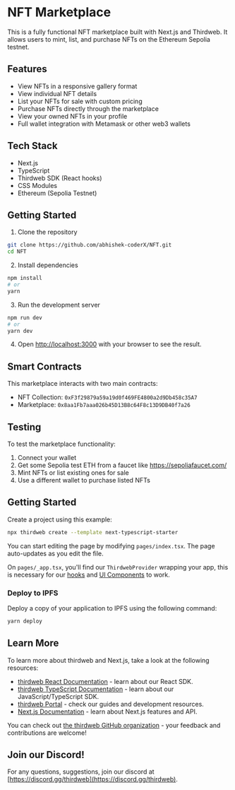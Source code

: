 # NFT Marketplace

This is a fully functional NFT marketplace built with Next.js and Thirdweb. It allows users to mint, list, and purchase NFTs on the Ethereum Sepolia testnet.

## Features

- View NFTs in a responsive gallery format
- View individual NFT details
- List your NFTs for sale with custom pricing
- Purchase NFTs directly through the marketplace
- View your owned NFTs in your profile
- Full wallet integration with Metamask or other web3 wallets

## Tech Stack

- Next.js
- TypeScript
- Thirdweb SDK (React hooks)
- CSS Modules
- Ethereum (Sepolia Testnet)

## Getting Started

1. Clone the repository
```bash
git clone https://github.com/abhishek-coderX/NFT.git
cd NFT
```

2. Install dependencies
```bash
npm install
# or
yarn
```

3. Run the development server
```bash
npm run dev
# or
yarn dev
```

4. Open [http://localhost:3000](http://localhost:3000) with your browser to see the result.

## Smart Contracts

This marketplace interacts with two main contracts:
- NFT Collection: `0xF3f29879a59a19d0f469FE4800a2d9Db458c35A7`
- Marketplace: `0x8aa1Fb7aaa026b45D13B8c64F8c13D9DB40f7a26`

## Testing

To test the marketplace functionality:
1. Connect your wallet
2. Get some Sepolia test ETH from a faucet like https://sepoliafaucet.com/
3. Mint NFTs or list existing ones for sale
4. Use a different wallet to purchase listed NFTs

## Getting Started

Create a project using this example:

```bash
npx thirdweb create --template next-typescript-starter
```

You can start editing the page by modifying `pages/index.tsx`. The page auto-updates as you edit the file.

On `pages/_app.tsx`, you'll find our `ThirdwebProvider` wrapping your app, this is necessary for our [hooks](https://portal.thirdweb.com/react) and
[UI Components](https://portal.thirdweb.com/ui-components) to work.

### Deploy to IPFS

Deploy a copy of your application to IPFS using the following command:

```bash
yarn deploy
```

## Learn More

To learn more about thirdweb and Next.js, take a look at the following resources:

- [thirdweb React Documentation](https://docs.thirdweb.com/react) - learn about our React SDK.
- [thirdweb TypeScript Documentation](https://docs.thirdweb.com/typescript) - learn about our JavaScript/TypeScript SDK.
- [thirdweb Portal](https://docs.thirdweb.com) - check our guides and development resources.
- [Next.js Documentation](https://nextjs.org/docs) - learn about Next.js features and API.

You can check out [the thirdweb GitHub organization](https://github.com/thirdweb-dev) - your feedback and contributions are welcome!

## Join our Discord!

For any questions, suggestions, join our discord at [https://discord.gg/thirdweb](https://discord.gg/thirdweb).
